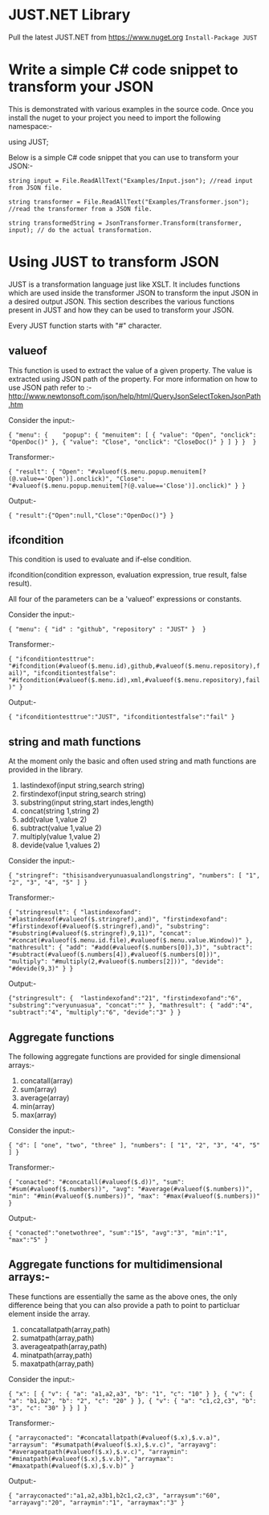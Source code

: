 # JUST.NET Library

Pull the latest JUST.NET from https://www.nuget.org
``Install-Package JUST``


# Write a simple C# code snippet to transform your JSON

This is demonstrated with various examples in the source code. Once you install the nuget to your project you need to import the following namespace:-

using JUST;

Below is a simple C# code snippet that you can use to transform your JSON:-

``string input = File.ReadAllText("Examples/Input.json"); //read input from JSON file.``

``string transformer = File.ReadAllText("Examples/Transformer.json"); //read the transformer from a JSON file.``

``string transformedString = JsonTransformer.Transform(transformer, input); // do the actual transformation.``


# Using JUST to transform JSON

JUST is a transformation language just like XSLT. It includes functions which are used inside the transformer JSON to transform the input JSON in a desired output JSON. This section describes the various functions present in JUST and how they can be used to transform your JSON.

Every JUST function starts with "#" character.

## valueof

This function is used to extract the value of a given property. The value is extracted using JSON path of the property. For more information on how to use JSON path refer to :- 
http://www.newtonsoft.com/json/help/html/QueryJsonSelectTokenJsonPath.htm

Consider the input:-

``{
  "menu": {   
    "popup": {
      "menuitem": [
       {
          "value": "Open",
          "onclick": "OpenDoc()"
        },
        {
          "value": "Close",
          "onclick": "CloseDoc()"
        }
      ]
    }
  } 
}``

Transformer:-

``{
  "result": {
    "Open": "#valueof($.menu.popup.menuitem[?(@.value=='Open')].onclick)",
    "Close": "#valueof($.menu.popup.menuitem[?(@.value=='Close')].onclick)"
  }
}``

Output:-

``{
   "result":{"Open":null,"Close":"OpenDoc()"}
}``


## ifcondition

This condition is used to evaluate and if-else condition.

ifcondition(condition expresson, evaluation expression, true result, false result).

All four of the parameters can be a 'valueof' expressions or constants.

Consider the input:-

``{
  "menu": {
    "id" : "github",
    "repository" : "JUST"
  } 
}``

Transformer:-

``{
  "ifconditiontesttrue": "#ifcondition(#valueof($.menu.id),github,#valueof($.menu.repository),fail)",
  "ifconditiontestfalse": "#ifcondition(#valueof($.menu.id),xml,#valueof($.menu.repository),fail)"
}``

Output:-

``{
   "ifconditiontesttrue":"JUST",
   "ifconditiontestfalse":"fail"
}``

## string and math functions

At the moment only the basic and often used string and math functions are provided in the library.

1. lastindexof(input string,search string)
2. firstindexof(input string,search string)
3. substring(input string,start indes,length)
4. concat(string 1,string 2)
5. add(value 1,value 2)
6. subtract(value 1,value 2)
3. multiply(value 1,value 2)
4. devide(value 1,values 2)

Consider the input:-

``{
  "stringref": "thisisandveryunuasualandlongstring",
  "numbers": [ "1", "2", "3", "4", "5" ]
}``

Transformer:-

``{
  "stringresult": {
    "lastindexofand": "#lastindexof(#valueof($.stringref),and)",
    "firstindexofand": "#firstindexof(#valueof($.stringref),and)",
    "substring": "#substring(#valueof($.stringref),9,11)",
    "concat": "#concat(#valueof($.menu.id.file),#valueof($.menu.value.Window))"
  },
  "mathresult": {
    "add": "#add(#valueof($.numbers[0]),3)",
    "subtract": "#subtract(#valueof($.numbers[4]),#valueof($.numbers[0]))",
    "multiply": "#multiply(2,#valueof($.numbers[2]))",
    "devide": "#devide(9,3)"
  }
}``

Output:-

``{"stringresult":
   { 
    "lastindexofand":"21",
    "firstindexofand":"6",
    "substring":"veryunuasua",
    "concat":""
   },
   "mathresult":
   {
    "add":"4",
    "subtract":"4",
    "multiply":"6",
    "devide":"3"
   }
}``


## Aggregate functions

The following aggregate functions are provided for single dimensional arrays:-

1. concatall(array)
2. sum(array)
3. average(array)
4. min(array)
5. max(array)

Consider the input:-
 
``{
  "d": [ "one", "two", "three" ],
  "numbers": [ "1", "2", "3", "4", "5" ]
}``

Transformer:-

``{
  "conacted": "#concatall(#valueof($.d))",
  "sum": "#sum(#valueof($.numbers))",
  "avg": "#average(#valueof($.numbers))",
  "min": "#min(#valueof($.numbers))",
  "max": "#max(#valueof($.numbers))"
}``

Output:-

``{
    "conacted":"onetwothree",
    "sum":"15",
    "avg":"3",
    "min":"1",
    "max":"5"
}``

## Aggregate functions for multidimensional arrays:-

These functions are essentially the same as the above ones, the only difference being that you can also provide a path to point to particluar element inside the array.
1. concatallatpath(array,path)
2. sumatpath(array,path)
3. averageatpath(array,path)
4. minatpath(array,path)
5. maxatpath(array,path)

Consider the input:-

``{
   "x": [
    {
      "v": {
        "a": "a1,a2,a3",
        "b": "1",
        "c": "10"
      }
    },
    {
      "v": {
        "a": "b1,b2",
        "b": "2",
        "c": "20"
      }
    },
    {
      "v": {
        "a": "c1,c2,c3",
        "b": "3",
        "c": "30"
      }
    }
  ]
}``

Transformer:-

``{
  "arrayconacted": "#concatallatpath(#valueof($.x),$.v.a)",
  "arraysum": "#sumatpath(#valueof($.x),$.v.c)",
  "arrayavg": "#averageatpath(#valueof($.x),$.v.c)",
  "arraymin": "#minatpath(#valueof($.x),$.v.b)",
  "arraymax": "#maxatpath(#valueof($.x),$.v.b)"
}``

Output:-

``{
    "arrayconacted":"a1,a2,a3b1,b2c1,c2,c3",
    "arraysum":"60",
    "arrayavg":"20",
    "arraymin":"1",
    "arraymax":"3"
}``
